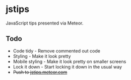 jstips
======

JavaScript tips presented via Meteor.

Todo
----

* Code tidy - Remove commented out code
* Styling - Make it look pretty
* Mobile styling - Make it look pretty on smaller screens
* Lock it down - Start locking it down in the usual way
* ~~Push to [jstips.meteor.com](http://jstips.meteor.com/)~~
